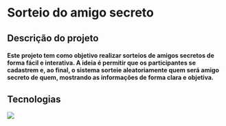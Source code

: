 <h1><b>Sorteio do amigo secreto</b></h1>
<p></p>
<h2><b>Descrição do projeto</b></h2>
<h4>Este projeto tem como objetivo realizar sorteios de amigos secretos de forma fácil e interativa. A ideia é permitir que os participantes se cadastrem e, ao final, o sistema sorteie aleatoriamente quem será amigo secreto de quem, mostrando as informações de forma clara e objetiva.</h4>
<p></p>
<h2>Tecnologias</h2>
<img src = "‪C:\Users\Berna\Desktop\HTML_CSS_JS.jfif">
